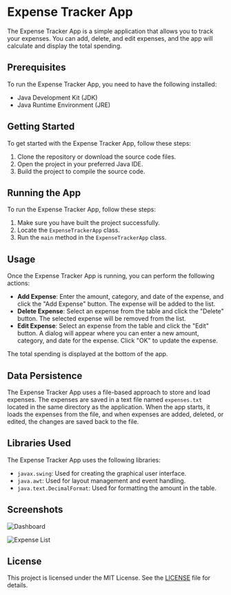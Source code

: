 # Expense Tracker App

The Expense Tracker App is a simple application that allows you to track your expenses. You can add, delete, and edit expenses, and the app will calculate and display the total spending.

## Prerequisites

To run the Expense Tracker App, you need to have the following installed:

- Java Development Kit (JDK)
- Java Runtime Environment (JRE)

## Getting Started

To get started with the Expense Tracker App, follow these steps:

1. Clone the repository or download the source code files.
2. Open the project in your preferred Java IDE.
3. Build the project to compile the source code.

## Running the App

To run the Expense Tracker App, follow these steps:

1. Make sure you have built the project successfully.
2. Locate the `ExpenseTrackerApp` class.
3. Run the `main` method in the `ExpenseTrackerApp` class.

## Usage

Once the Expense Tracker App is running, you can perform the following actions:

- **Add Expense**: Enter the amount, category, and date of the expense, and click the "Add Expense" button. The expense will be added to the list.
- **Delete Expense**: Select an expense from the table and click the "Delete" button. The selected expense will be removed from the list.
- **Edit Expense**: Select an expense from the table and click the "Edit" button. A dialog will appear where you can enter a new amount, category, and date for the expense. Click "OK" to update the expense.

The total spending is displayed at the bottom of the app.

## Data Persistence

The Expense Tracker App uses a file-based approach to store and load expenses. The expenses are saved in a text file named `expenses.txt` located in the same directory as the application. When the app starts, it loads the expenses from the file, and when expenses are added, deleted, or edited, the changes are saved back to the file.

## Libraries Used

The Expense Tracker App uses the following libraries:

- `javax.swing`: Used for creating the graphical user interface.
- `java.awt`: Used for layout management and event handling.
- `java.text.DecimalFormat`: Used for formatting the amount in the table.

## Screenshots

![Dashboard](screenshots/dashboard.png)

![Expense List](screenshots/expense-list.png)

## License

This project is licensed under the MIT License. See the [LICENSE](LICENSE) file for details.

